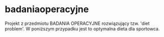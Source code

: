 # badaniaoperacyjne

Projekt z przedmiotu BADANIA OPERACYJNE rozwiązujący tzw. 'diet problem'. W poniższym przypadku jest to optymalna dieta dla sportowca.
